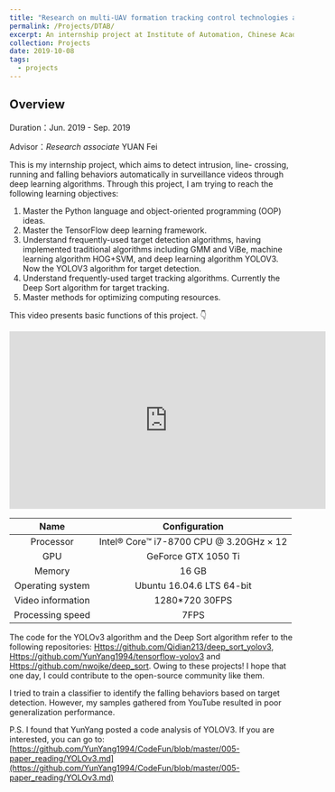 ```yaml
---
title: "Research on multi-UAV formation tracking control technologies and applications"
permalink: /Projects/DTAB/
excerpt: An internship project at Institute of Automation, Chinese Academy of Sciences <br/> <a href="https://lijinjie.top/Projects/DTAB/"><img src="https://s2.ax1x.com/2019/10/16/KkV8gA.jpg" alt="KkV8gA.jpg" border="0" width="500" /></a>
collection: Projects
date: 2019-10-08
tags:
  - projects
---
```


## Overview

Duration：Jun. 2019 - Sep. 2019

Advisor：*Research associate* YUAN Fei

This is my internship project, which aims to detect intrusion, line- crossing, running and falling behaviors automatically in surveillance videos through deep learning algorithms. Through this project, I am trying to reach the following learning objectives:

1. Master the Python language and object-oriented programming (OOP) ideas.
2. Master the TensorFlow deep learning framework.
3. Understand frequently-used target detection algorithms, having implemented traditional algorithms including GMM and ViBe, machine learning algorithm HOG+SVM, and deep learning algorithm YOLOV3. Now the YOLOV3 algorithm for target detection.
4. Understand frequently-used target tracking algorithms. Currently the Deep Sort algorithm for target tracking.
5. Master methods for optimizing computing resources.

This video presents basic functions of this project. 👇

<iframe width="560" height="315" src="https://www.youtube.com/embed/kFEjHOXokIw" frameborder="0" allow="accelerometer; autoplay; encrypted-media; gyroscope; picture-in-picture" allowfullscreen></iframe>

|       Name        |              Configuration              |
| :---------------: | :-------------------------------------: |
|     Processor     | Intel® Core™ i7-8700 CPU @ 3.20GHz × 12 |
|        GPU        |           GeForce GTX 1050 Ti           |
|      Memory       |                  16 GB                  |
| Operating system  |        Ubuntu 16.04.6 LTS 64-bit        |
| Video information |             1280*720 30FPS              |
| Processing speed  |                  7FPS                   |

The code for the YOLOv3 algorithm and the Deep Sort algorithm refer to the following repositories: [Https://github.com/Qidian213/deep_sort_yolov3](Https://github.com/Qidian213/deep_sort_yolov3), [Https://github.com/YunYang1994/tensorflow-yolov3](Https://github.com/YunYang1994/tensorflow-yolov3) and [Https://github.com/nwojke/deep_sort](Https://github.com/nwojke/deep_sort). Owing to these projects! I hope that one day, I could contribute to the open-source community like them.

I tried to train a classifier to identify the falling behaviors based on target detection. However, my samples gathered from YouTube resulted in poor generalization performance.

P.S. I found that YunYang posted a code analysis of YOLOV3. If you are interested, you can go to: [https://github.com/YunYang1994/CodeFun/blob/master/005-paper_reading/YOLOv3.md](https://github.com/YunYang1994/CodeFun/blob/master/005-paper_reading/YOLOv3.md)

